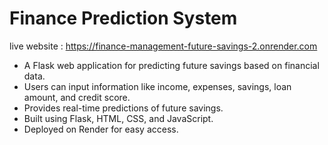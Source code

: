 # Finance Prediction System

live website : https://finance-management-future-savings-2.onrender.com


- A Flask web application for predicting future savings based on financial data.
- Users can input information like income, expenses, savings, loan amount, and credit score.
- Provides real-time predictions of future savings.
- Built using Flask, HTML, CSS, and JavaScript.
- Deployed on Render for easy access.

